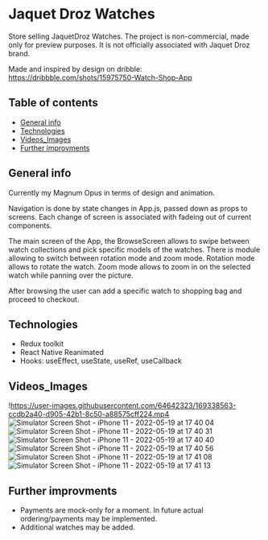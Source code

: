 # Jaquet Droz Watches
Store selling JaquetDroz Watches. The project is non-commercial, made only for preview purposes. It is not officially associated with Jaquet Droz brand.

Made and inspired by design on dribble:
https://dribbble.com/shots/15975750-Watch-Shop-App

## Table of contents
* [General info](#general-info)
* [Technologies](#Technologies)
* [Videos_Images](#Videos_Images)
* [Further improvments](#Further-improvments)

## General info
Currently my Magnum Opus in terms of design and animation.

Navigation is done by state changes in App.js, passed down as props to screens. Each change of screen is associated with fadeing out of current components.

The main screen of the App, the BrowseScreen allows to swipe between watch collections and pick specific models of the watches. There is module allowing to switch between rotation mode and zoom mode. Rotation mode allows to rotate the watch. Zoom mode allows to zoom in on the selected watch while panning over the picture. 

After browsing the user can add a specific watch to shopping bag and proceed to checkout.

## Technologies
* Redux toolkit
* React Native Reanimated
* Hooks: useEffect, useState, useRef, useCallback

## Videos_Images
!https://user-images.githubusercontent.com/64642323/169338563-ccdb2a40-d905-42b1-8c50-a88575cff224.mp4
![Simulator Screen Shot - iPhone 11 - 2022-05-19 at 17 40 04](https://user-images.githubusercontent.com/64642323/169342706-bb28a61c-47c3-47e5-9bd8-41d8af327a56.png)
![Simulator Screen Shot - iPhone 11 - 2022-05-19 at 17 40 31](https://user-images.githubusercontent.com/64642323/169342766-b7e3a809-7567-42fb-8a77-dbea4f492644.png)
![Simulator Screen Shot - iPhone 11 - 2022-05-19 at 17 40 40](https://user-images.githubusercontent.com/64642323/169342828-36485b32-6fc6-43d3-a736-b49ecbbcd09a.png)
![Simulator Screen Shot - iPhone 11 - 2022-05-19 at 17 40 56](https://user-images.githubusercontent.com/64642323/169342908-7076d4e6-534c-4037-974c-6f920eb6c5be.png)
![Simulator Screen Shot - iPhone 11 - 2022-05-19 at 17 41 08](https://user-images.githubusercontent.com/64642323/169343073-e72e1284-9d57-4451-b46a-bed2aecd6808.png)
![Simulator Screen Shot - iPhone 11 - 2022-05-19 at 17 41 13](https://user-images.githubusercontent.com/64642323/169343258-0369662b-4a0d-44b1-9bb8-922e63361910.png)

## Further improvments
* Payments are mock-only for a moment. In future actual ordering/payments may be implemented.
* Additional watches may be added.
